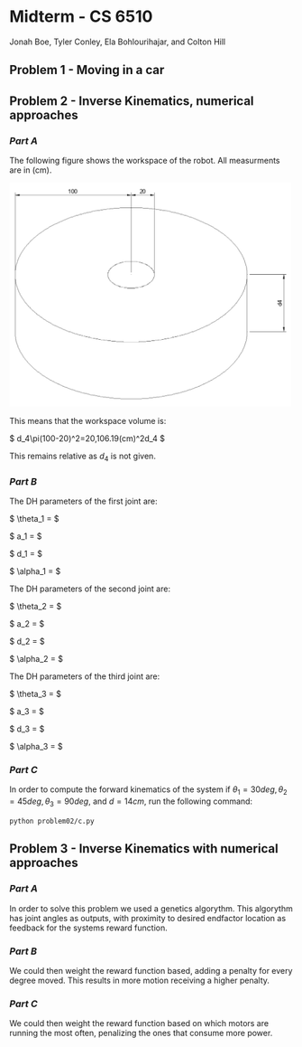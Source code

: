 # Midterm - CS 6510
Jonah Boe, Tyler Conley, Ela Bohlourihajar, and Colton Hill

## Problem 1 - Moving in a car



## Problem 2 - Inverse Kinematics, numerical approaches

### *Part A*
The following figure shows the workspace of the robot. All measurments are in (cm).

<img src="problem02/2a.png" alt="" width="500"/>

This means that the workspace volume is:

$ d_4\pi(100-20)^2=20,106.19(cm)^2d_4 $

This remains relative as $d_4$ is not given.

### *Part B*
The DH parameters of the first joint are:

$ \theta_1 =  $

$ a_1 =  $

$ d_1 =  $

$ \alpha_1 =  $

The DH parameters of the second joint are:

$ \theta_2 =  $

$ a_2 =  $

$ d_2 =  $

$ \alpha_2 =  $

The DH parameters of the third joint are:

$ \theta_3 =  $

$ a_3 =  $

$ d_3 =  $

$ \alpha_3 =  $

### *Part C*
In order to compute the forward kinematics of the system if 
$\theta_1 = 30deg, \theta_2 = 45deg, \theta_3 = 90deg$, and $d = 14cm,$ run the following command:
```
python problem02/c.py
```


## Problem 3 - Inverse Kinematics with numerical approaches

### *Part A*
In order to solve this problem we used a genetics algorythm. This algorythm has joint angles as outputs, with proximity to desired endfactor location as feedback for the systems reward function.

### *Part B*
We could then weight the reward function based, adding a penalty for every degree moved. This results in more motion receiving a higher penalty.

### *Part C*
We could then weight the reward function based on which motors are running the most often, penalizing the ones that consume more power.